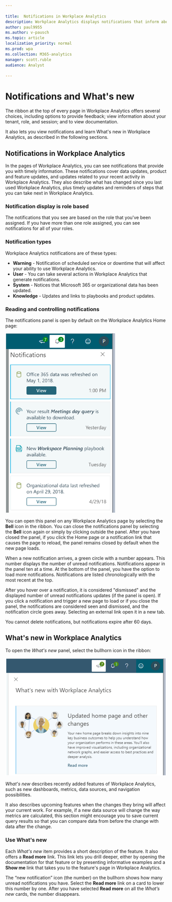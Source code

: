 ```yaml
---

title:  Notifications in Workplace Analytics
description: Workplace Analytics displays notifications that inform about system changes, user actions, and product updates
author: paul9955
ms.author: v-pausch
ms.topic: article
localization_priority: normal 
ms.prod: wpa
ms.collection: M365-analytics
manager: scott.ruble
audience: Analyst

---
```


# Notifications and What's new

The ribbon at the top of every page in Workplace Analytics offers several choices, including options to provide feedback; view information about your tenant, role, and session; and to view documentation.

It also lets you view notifications and learn What's new in Workplace Analytics, as described in the following sections. 

## Notifications in Workplace Analytics

In the pages of Workplace Analytics, you can see notifications that provide you with timely information. These notifications cover data updates, product and feature updates, and updates related to your recent activity in Workplace Analytics. They also describe what has changed since you last used Workplace Analytics, plus timely updates and reminders of steps that you can take next in Workplace Analytics.

### Notification display is role based

The notifications that you see are based on the role that you've been assigned. If you have more than one role assigned, you can see notifications for all of your roles. 

### Notification types

Workplace Analytics notifications are of these types:

* **Warning** - Notification of scheduled service or downtime that will affect your ability to use Workplace Analytics.  
* **User** - You can take several actions in Workplace Analytics that generate notifications.  
* **System** - Notices that Microsoft 365 or organizational data has been updated.
* **Knowledge** - Updates and links to playbooks and product updates.

### Reading and controlling notifications

The notifications panel is open by default on the Workplace Analytics Home page:

![Notifications panel](../images/wpa/use/notifs-panel_4.png)

You can open this panel on any Workplace Analytics page by selecting the **Bell** icon in the ribbon. You can close the notifications panel by selecting the **Bell** icon again or simply by clicking outside the panel. After you have closed the panel, if you click the Home page or a notification link that causes the page to reload, the panel remains closed by default when the new page loads.

When a new notification arrives, a green circle with a number appears. This number displays the number of unread notifications. Notifications appear in the panel ten at a time. At the bottom of the panel, you have the option to load more notifications. Notifications are listed chronologically with the most recent at the top<!--, with one exception: A warning of planned system downtime appears at the very top. In this case, the notifications circle is red, not green-->.

After you hover over a notification, it is considered "dismissed" and the displayed number of unread notifications updates (if the panel is open). If you click a notification and trigger a new page to load or if you close the panel, the notifications are considered seen and dismissed, and the notification circle goes away. Selecting an external link open it in a new tab.

You cannot delete notifications, but notifications expire after 60 days.

## What's new in Workplace Analytics

To open the _What's new_ panel, select the bullhorn icon in the ribbon: 

![What's new in Workplace Analytics](../images/wpa/use/whats-new-wpa.png)

_What's new_ describes recently added features of Workplace Analytics, such as new dashboards, metrics, data sources, and navigation possibilities. 

It also describes upcoming features when the changes they bring will affect your current work. For example, if a new data source will change the way metrics are calculated, this section might encourage you to save current query results so that you can compare data from before the change with data after the change.  

### Use What's new 

Each _What's new_ item provides a short description of the feature. It also offers a **Read more** link. This link lets you drill deeper, either by opening the documentation for that feature or by presenting informative examples and a **Show me** link that takes you to the feature's page in Workplace Analytics.   

The “new notification” icon (the number) on the bullhorn shows how many unread notifications you have. Select the **Read more** link on a card to lower this number by one. After you have selected **Read more** on all the _What’s new_ cards, the number disappears.  
 